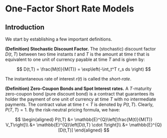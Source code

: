 # One-Factor Short Rate Models

## Introduction

We start by establishing a few important definitions.

**(Definition) Stochastic Discount Factor.**
The (stochastic) discount factor $D(t,T)$ between two time instants $t$ and $T$ is the amount at time $t$ that is equivalent to one unit of currency payable at time $T$ and is given by:

$$
D(t,T) = \frac{M(t)}{M(T)} = \exp\left(-\int_t^T r_s ds \right)
$$

The instantaneous rate of interest $r(t)$ is called the *short-rate*.

**(Definition) Zero-Coupon Bonds and Spot Interest rates.** A $T$-maturity zero-coupon bond (pure discount bond) is a contract that guarantees its holder the payment of one unit of currency at time $T$ with no intermediate payments. The contract value at time $t < T$ is denoted by $P(t,T)$. Clearly, $P(T,T) = 1$. By the risk-neutral pricing formula, we have:

$$
\begin{aligned}
P(t,T) &= \mathbb{E}^{Q}\left[\frac{M(t)}{M(T)} V_T\right]\\
&= \mathbb{E}^{Q}\left[D(t,T) \cdot 1\right]\\
&= \mathbb{E}^{Q}[D(t,T)]
\end{aligned}
$$

